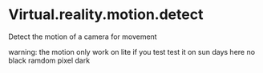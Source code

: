 # Virtual.reality.motion.detect
Detect the motion of a camera for movement

warning: the motion only work on lite if you test test it on sun days here no black ramdom pixel dark

